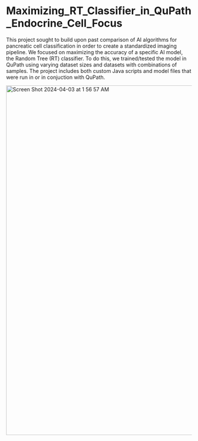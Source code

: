 # Maximizing_RT_Classifier_in_QuPath_Endocrine_Cell_Focus

This project sought to build upon past comparison of AI algorithms for pancreatic cell classification in order to create a standardized imaging pipeline. We focused on maximizing the accuracy of a specific AI model, the Random Tree (RT) classifier. To do this, we trained/tested the model in QuPath using varying dataset sizes and datasets with combinations of samples. The project includes both custom Java scripts and model files that were run in or in conjuction with QuPath.

<img width="950" alt="Screen Shot 2024-04-03 at 1 56 57 AM" src="https://github.com/jaredcoleman17/Maximizing_RT_Classifier_in_QuPath_Endocrine_Cell_Focus/assets/103899268/5038ea7d-a428-42dd-b0d9-76e523ff2155">
